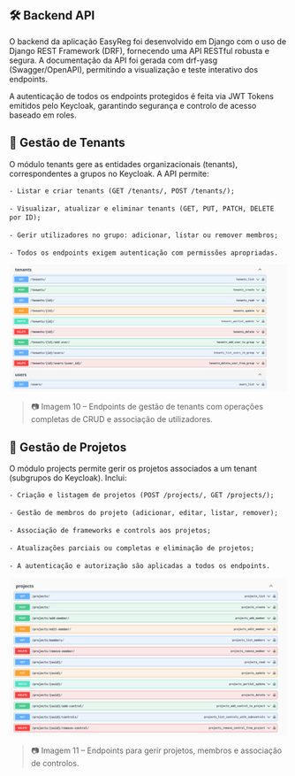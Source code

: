 ## 🛠️ Backend API 

O backend da aplicação EasyReg foi desenvolvido em Django com o uso de Django REST Framework (DRF), fornecendo uma API RESTful robusta e segura. A documentação da API foi gerada com drf-yasg (Swagger/OpenAPI), permitindo a visualização e teste interativo dos endpoints.

A autenticação de todos os endpoints protegidos é feita via JWT Tokens emitidos pelo Keycloak, garantindo segurança e controlo de acesso baseado em roles.

## 🔐 Gestão de Tenants

O módulo tenants gere as entidades organizacionais (tenants), correspondentes a grupos no Keycloak. A API permite:

    - Listar e criar tenants (GET /tenants/, POST /tenants/);

    - Visualizar, atualizar e eliminar tenants (GET, PUT, PATCH, DELETE por ID);

    - Gerir utilizadores no grupo: adicionar, listar ou remover membros;

    - Todos os endpoints exigem autenticação com permissões apropriadas.


![API – Tenants](../../../static/img/api_tenants.png)

> 📷 Imagem 10 – Endpoints de gestão de tenants com operações completas de CRUD e associação de utilizadores.


## 📁 Gestão de Projetos

O módulo projects permite gerir os projetos associados a um tenant (subgrupos do Keycloak). Inclui:

    - Criação e listagem de projetos (POST /projects/, GET /projects/);

    - Gestão de membros do projeto (adicionar, editar, listar, remover);

    - Associação de frameworks e controls aos projetos;

    - Atualizações parciais ou completas e eliminação de projetos;

    - A autenticação e autorização são aplicadas a todos os endpoints.

![API – Projects](../../../static/img/api_projects.png)

> 📷 Imagem 11 – Endpoints para gerir projetos, membros e associação de controlos.
